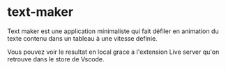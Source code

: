 # text-maker

Text maker est une application minimaliste qui fait défiler en animation du texte contenu dans un tableau à une vitesse definie.

Vous pouvez voir le resultat en local grace a l'extension Live server qu'on retrouve dans le store de Vscode.
